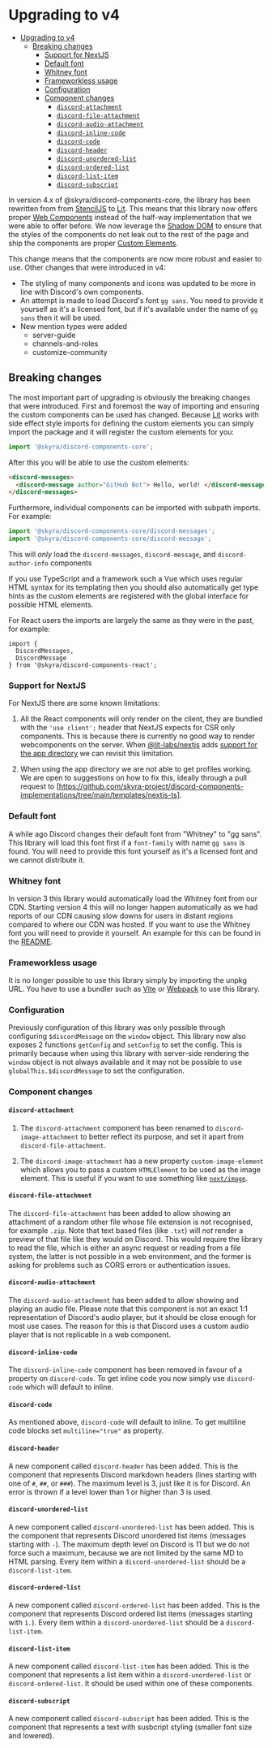 # Upgrading to v4

- [Upgrading to v4](#upgrading-to-v4)
  - [Breaking changes](#breaking-changes)
    - [Support for NextJS](#support-for-nextjs)
    - [Default font](#default-font)
    - [Whitney font](#whitney-font)
    - [Frameworkless usage](#frameworkless-usage)
    - [Configuration](#configuration)
    - [Component changes](#component-changes)
      - [`discord-attachment`](#discord-attachment)
      - [`discord-file-attachment`](#discord-file-attachment)
      - [`discord-audio-attachment`](#discord-audio-attachment)
      - [`discord-inline-code`](#discord-inline-code)
      - [`discord-code`](#discord-code)
      - [`discord-header`](#discord-header)
      - [`discord-unordered-list`](#discord-unordered-list)
      - [`discord-ordered-list`](#discord-ordered-list)
      - [`discord-list-item`](#discord-list-item)
      - [`discord-subscript`](#discord-subscript)

In version 4.x of @skyra/discord-components-core, the library has been rewritten
from from [StencilJS](https://stenciljs.com) to [Lit]. This means that this
library now offers proper
[Web Components](https://developer.mozilla.org/en-US/docs/Web/Web_Components)
instead of the half-way implementation that we were able to offer before. We now
leverage the
[Shadow DOM](https://developer.mozilla.org/en-US/docs/Web/Web_Components/Using_shadow_DOM)
to ensure that the styles of the components do not leak out to the rest of the
page and ship the components are proper
[Custom Elements](https://developer.mozilla.org/en-US/docs/Web/Web_Components/Using_custom_elements).

This change means that the components are now more robust and easier to use.
Other changes that were introduced in v4:

- The styling of many components and icons was updated to be more in line with
  Discord's own components.
- An attempt is made to load Discord's font `gg sans`. You need to provide it
  yourself as it's a licensed font, but if it's available under the name of
  `gg sans` then it will be used.
- New mention types were added
  - server-guide
  - channels-and-roles
  - customize-community

## Breaking changes

The most important part of upgrading is obviously the breaking changes that were
introduced. First and foremost the way of importing and ensuring the custom
components can be used has changed. Because [Lit] works with side effect style
imports for defining the custom elements you can simply import the package and
it will register the custom elements for you:

```ts
import '@skyra/discord-components-core';
```

After this you will be able to use the custom elements:

```html
<discord-messages>
  <discord-message author="GitHub Bot"> Hello, world! </discord-message>
</discord-messages>
```

Furthermore, individual components can be imported with subpath imports. For
example:

```ts
import '@skyra/discord-components-core/discord-messages';
import '@skyra/discord-components-core/discord-message';
```

This will _only_ load the `discord-messages`, `discord-message`, and
`discord-author-info` components

If you use TypeScript and a framework such a Vue which uses regular HTML syntax
for its templating then you should also automatically get type hints as the
custom elements are registered with the global interface for possible HTML
elements.

For React users the imports are largely the same as they were in the past, for
example:

```tsx
import {
  DiscordMessages,
  DiscordMessage
} from '@skyra/discord-components-react';
```

### Support for NextJS

For NextJS there are some known limitations:

1. All the React components will only render on the client, they are bundled
   with the `'use client';` header that NextJS expects for CSR only components.
   This is because there is currently no good way to render webcomponents on the
   server. When
   [@lit-labs/nextjs](https://www.npmjs.com/package/@lit-labs/nextjs) adds
   [support for the app directory](https://github.com/lit/lit/issues/3657) we
   can revisit this limitation.

2. When using the app directory we are not able to get profiles working. We are
   open to suggestions on how to fix this, ideally through a pull request to
   [https://github.com/skyra-project/discord-components-implementations/tree/main/templates/nextjs-ts].

### Default font

A while ago Discord changes their default font from "Whitney" to "gg sans". This
library will load this font first if a `font-family` with name `gg sans` is
found. You will need to provide this font yourself as it's a licensed font and
we cannot distribute it.

### Whitney font

In version 3 this library would automatically load the Whitney font from our
CDN. Starting version 4 this will no longer happen automatically as we had
reports of our CDN causing slow downs for users in distant regions compared to
where our CDN was hosted. If you want to use the Whitney font you will need to
provide it yourself. An example for this can be found in the
[README](./README.md#using-the-discord-font).

### Frameworkless usage

It is no longer possible to use this library simply by importing the unpkg URL.
You have to use a bundler such as [Vite](https://vitejs.dev) or
[Webpack](https://webpack.js.org) to use this library.

### Configuration

Previously configuration of this library was only possible through configuring
`$discordMessage` on the `window` object. This library now also exposes 2
functions `getConfig` and `setConfig` to set the config. This is primarily
because when using this library with server-side rendering the `window` object
is not always available and it may not be possible to use
`globalThis.$discordMessage` to set the configuration.

### Component changes

#### `discord-attachment`

1. The `discord-attachment` component has been renamed to
   `discord-image-attachment` to better reflect its purpose, and set it apart
   from `discord-file-attachment`.

2. The `discord-image-attachment` has a new property `custom-image-element`
   which allows you to pass a custom `HTMLElement` to be used as the image
   element. This is useful if you want to use something like
   [`next/image`](https://nextjs.org/docs/pages/api-reference/components/image).

#### `discord-file-attachment`

The `discord-file-attachment` has been added to allow showing an attachment of a
random other file whose file extension is not recognised, for example `.zip`.
Note that text based files (like `.txt`) will _not_ render a preview of that
file like they would on Discord. This would require the library to read the
file, which is either an async request or reading from a file system, the latter
is not possible in a web environment, and the former is asking for problems such
as CORS errors or authentication issues.

#### `discord-audio-attachment`

The `discord-audio-attachment` has been added to allow showing and playing an
audio file. Please note that this component is not an exact 1:1 representation
of Discord's audio player, but it should be close enough for most use cases. The
reason for this is that Discord uses a custom audio player that is not
replicable in a web component.

#### `discord-inline-code`

The `discord-inline-code` component has been removed in favour of a property on
`discord-code`. To get inline code you now simply use `discord-code` which will
default to inline.

#### `discord-code`

As mentioned above, `discord-code` will default to inline. To get multiline code
blocks set `multiline="true"` as property.

#### `discord-header`

A new component called `discord-header` has been added. This is the component
that represents Discord markdown headers (lines starting with one of `#`, `##`,
or `###`). The maximum level is 3, just like it is for Discord. An error is
thrown if a level lower than 1 or higher than 3 is used.

#### `discord-unordered-list`

A new component called `discord-unordered-list` has been added. This is the
component that represents Discord unordered list items (messages starting with
`-`). The maximum depth level on Discord is 11 but we do not force such a
maximum, because we are not limited by the same MD to HTML parsing. Every item
within a `discord-unordered-list` should be a `discord-list-item`.

#### `discord-ordered-list`

A new component called `discord-ordered-list` has been added. This is the
component that represents Discord ordered list items (messages starting with
`1.`). Every item within a `discord-unordered-list` should be a
`discord-list-item`.

#### `discord-list-item`

A new component called `discord-list-item` has been added. This is the component
that represents a list item within a `discord-unordered-list` or
`discord-ordered-list`. It should be used within one of these components.

#### `discord-subscript`

A new component called `discord-subscript` has been added. This is the component
that represents a text with susbcript styling (smaller font size and lowered).

[Lit]: https://lit.dev
